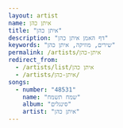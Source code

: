 ```yaml
---
layout: artist
name: איתן כהן
title: "איתן כהן"
description: "דף האמן איתן כהן"
keywords: "שירים, מוזיקה, איתן כהן"
permalink: /artists/איתן-כהן
redirect_from:
  - /artists/list/איתן כהן
  - /artists/איתן-כהן/
songs:
  - number: "48531"
    name: "שמח תשמח"
    album: "סינגלים"
    artist: "איתן כהן"
---
```

